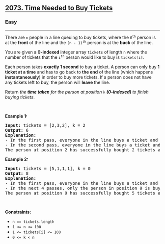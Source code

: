 <h2><a href="https://leetcode.com/problems/time-needed-to-buy-tickets/">2073. Time Needed to Buy Tickets</a></h2><h3>Easy</h3><hr><div style="user-select: auto;"><p style="user-select: auto;">There are <code style="user-select: auto;">n</code> people in a line queuing to buy tickets, where the <code style="user-select: auto;">0<sup style="user-select: auto;">th</sup></code> person is at the <strong style="user-select: auto;">front</strong> of the line and the <code style="user-select: auto;">(n - 1)<sup style="user-select: auto;">th</sup></code> person is at the <strong style="user-select: auto;">back</strong> of the line.</p>

<p style="user-select: auto;">You are given a <strong style="user-select: auto;">0-indexed</strong> integer array <code style="user-select: auto;">tickets</code> of length <code style="user-select: auto;">n</code> where the number of tickets that the <code style="user-select: auto;">i<sup style="user-select: auto;">th</sup></code> person would like to buy is <code style="user-select: auto;">tickets[i]</code>.</p>

<p style="user-select: auto;">Each person takes <strong style="user-select: auto;">exactly 1 second</strong> to buy a ticket. A person can only buy <strong style="user-select: auto;">1 ticket at a time</strong> and has to go back to <strong style="user-select: auto;">the end</strong> of the line (which happens <strong style="user-select: auto;">instantaneously</strong>) in order to buy more tickets. If a person does not have any tickets left to buy, the person will <strong style="user-select: auto;">leave </strong>the line.</p>

<p style="user-select: auto;">Return <em style="user-select: auto;">the <strong style="user-select: auto;">time taken</strong> for the person at position </em><code style="user-select: auto;">k</code><em style="user-select: auto;">&nbsp;</em><strong style="user-select: auto;"><em style="user-select: auto;">(0-indexed)</em>&nbsp;</strong><em style="user-select: auto;">to finish buying tickets</em>.</p>

<p style="user-select: auto;">&nbsp;</p>
<p style="user-select: auto;"><strong style="user-select: auto;">Example 1:</strong></p>

<pre style="user-select: auto;"><strong style="user-select: auto;">Input:</strong> tickets = [2,3,2], k = 2
<strong style="user-select: auto;">Output:</strong> 6
<strong style="user-select: auto;">Explanation:</strong> 
- In the first pass, everyone in the line buys a ticket and the line becomes [1, 2, 1].
- In the second pass, everyone in the line buys a ticket and the line becomes [0, 1, 0].
The person at&nbsp;position 2 has successfully bought 2 tickets and it took 3 + 3 = 6 seconds.
</pre>

<p style="user-select: auto;"><strong style="user-select: auto;">Example 2:</strong></p>

<pre style="user-select: auto;"><strong style="user-select: auto;">Input:</strong> tickets = [5,1,1,1], k = 0
<strong style="user-select: auto;">Output:</strong> 8
<strong style="user-select: auto;">Explanation:</strong>
- In the first pass, everyone in the line buys a ticket and the line becomes [4, 0, 0, 0].
- In the next 4 passes, only the person in position 0 is buying tickets.
The person at&nbsp;position 0 has successfully bought 5 tickets and it took 4 + 1 + 1 + 1 + 1 = 8 seconds.
</pre>

<p style="user-select: auto;">&nbsp;</p>
<p style="user-select: auto;"><strong style="user-select: auto;">Constraints:</strong></p>

<ul style="user-select: auto;">
	<li style="user-select: auto;"><code style="user-select: auto;">n == tickets.length</code></li>
	<li style="user-select: auto;"><code style="user-select: auto;">1 &lt;= n &lt;= 100</code></li>
	<li style="user-select: auto;"><code style="user-select: auto;">1 &lt;= tickets[i] &lt;= 100</code></li>
	<li style="user-select: auto;"><code style="user-select: auto;">0 &lt;= k &lt; n</code></li>
</ul>
</div>